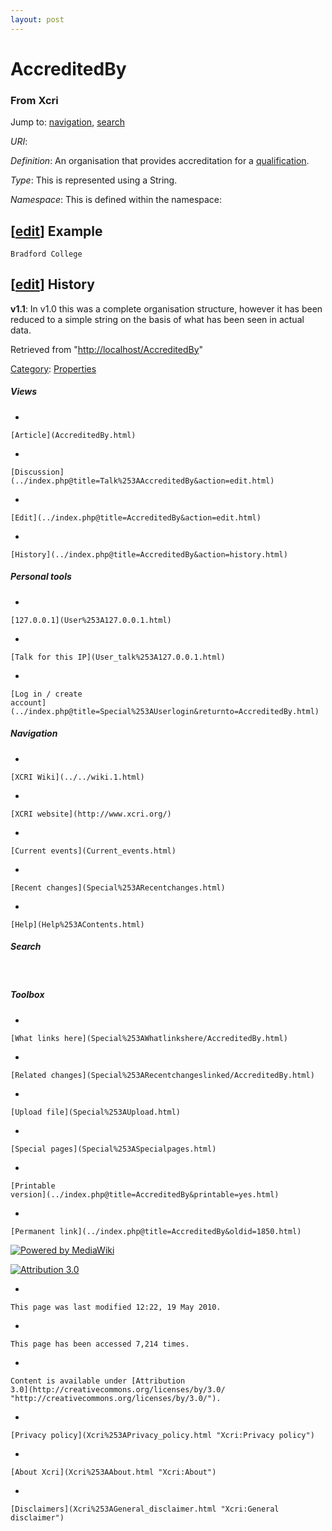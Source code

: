 ```yaml
---
layout: post
---
```


<script>
  (function(i,s,o,g,r,a,m){i['GoogleAnalyticsObject']=r;i[r]=i[r]||function(){
  (i[r].q=i[r].q||[]).push(arguments)},i[r].l=1*new Date();a=s.createElement(o),
  m=s.getElementsByTagName(o)[0];a.async=1;a.src=g;m.parentNode.insertBefore(a,m)
  })(window,document,'script','https://www.google-analytics.com/analytics.js','ga');

  ga('create', 'UA-73710929-3', 'auto');
  ga('send', 'pageview');

</script>







AccreditedBy 
============













### From Xcri 







Jump to: [navigation](AccreditedBy.html#column-one),
[search](AccreditedBy.html#searchInput)



*URI*: 

*Definition*: An organisation that provides accreditation for a
[qualification](Qualification.html "Qualification").

*Type*: This is represented using a String.

*Namespace*: This is defined within the namespace:



\[[edit](../index.php@title=AccreditedBy&action=edit&section=1.html "Edit section: Example")\] Example
------------------------------------------------------------------------------------------------------------------------------------------------------------------------

    Bradford College


\[[edit](../index.php@title=AccreditedBy&action=edit&section=2.html "Edit section: History")\] History
------------------------------------------------------------------------------------------------------------------------------------------------------------------------

**v1.1**: In v1.0 this was a complete organisation structure, however it
has been reduced to a simple string on the basis of what has been seen
in actual data.



Retrieved from
"[http://localhost/AccreditedBy](AccreditedBy.html)"





[Category](Special%253ACategories.html "Special:Categories"): [Properties](Category%253AProperties.html "Category:Properties")

















##### Views



-   

    

    [Article](AccreditedBy.html)
-   

    

    [Discussion](../index.php@title=Talk%253AAccreditedBy&action=edit.html)
-   

    

    [Edit](../index.php@title=AccreditedBy&action=edit.html)
-   

    

    [History](../index.php@title=AccreditedBy&action=history.html)







##### Personal tools



-   

    

    [127.0.0.1](User%253A127.0.0.1.html)
-   

    

    [Talk for this IP](User_talk%253A127.0.0.1.html)
-   

    

    [Log in / create
    account](../index.php@title=Special%253AUserlogin&returnto=AccreditedBy.html)











[](../../wiki.1.html "XCRI Wiki")





##### Navigation



-   

    

    [XCRI Wiki](../../wiki.1.html)
-   

    

    [XCRI website](http://www.xcri.org/)
-   

    

    [Current events](Current_events.html)
-   

    

    [Recent changes](Special%253ARecentchanges.html)
-   

    

    [Help](Help%253AContents.html)







##### Search





 









##### Toolbox



-   

    

    [What links here](Special%253AWhatlinkshere/AccreditedBy.html)
-   

    

    [Related changes](Special%253ARecentchangeslinked/AccreditedBy.html)
-   

    

    [Upload file](Special%253AUpload.html)
-   

    

    [Special pages](Special%253ASpecialpages.html)
-   

    

    [Printable
    version](../index.php@title=AccreditedBy&printable=yes.html)
-   

    

    [Permanent link](../index.php@title=AccreditedBy&oldid=1850.html)















[![Powered by
MediaWiki](../skins/common/images/poweredby_mediawiki_88x31.png)](http://www.mediawiki.org/)





[![Attribution 3.0
](http://i.creativecommons.org/l/by/3.0/88x31.png)](http://creativecommons.org/licenses/by/3.0/)



-   

    

    This page was last modified 12:22, 19 May 2010.
-   

    

    This page has been accessed 7,214 times.
-   

    

    Content is available under [Attribution
    3.0](http://creativecommons.org/licenses/by/3.0/ "http://creativecommons.org/licenses/by/3.0/").
-   

    

    [Privacy policy](Xcri%253APrivacy_policy.html "Xcri:Privacy policy")
-   

    

    [About Xcri](Xcri%253AAbout.html "Xcri:About")
-   

    

    [Disclaimers](Xcri%253AGeneral_disclaimer.html "Xcri:General disclaimer")




